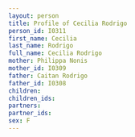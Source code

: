 ```yaml
---
layout: person
title: Profile of Cecilia Rodrigo
person_id: I0311
first_name: Cecilia
last_name: Rodrigo
full_name: Cecilia Rodrigo
mother: Philippa Nonis
mother_id: I0309
father: Caitan Rodrigo
father_id: I0308
children:
children_ids:
partners:
partner_ids:
sex: F
---
```


